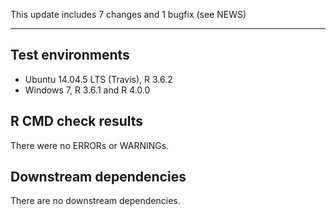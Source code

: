 This update includes 7 changes and 1 bugfix (see NEWS)

---

## Test environments
* Ubuntu 14.04.5 LTS (Travis), R 3.6.2
* Windows 7, R 3.6.1 and R 4.0.0

## R CMD check results

There were no ERRORs or WARNINGs. 

## Downstream dependencies

There are no downstream dependencies.